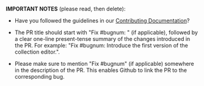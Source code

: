 **IMPORTANT NOTES** (please read, then delete):

- Have you followed the guidelines in our
  [Contributing Documentation](https://dvc.org/doc/user-guide/contributing-docs)?

- The PR title should start with "Fix #bugnum: " (if applicable), followed by a
  clear one-line present-tense summary of the changes introduced in the PR. For
  example: "Fix #bugnum: Introduce the first version of the collection editor.".

- Please make sure to mention "Fix #bugnum" (if applicable) somewhere in the
  description of the PR. This enables Github to link the PR to the corresponding
  bug.
